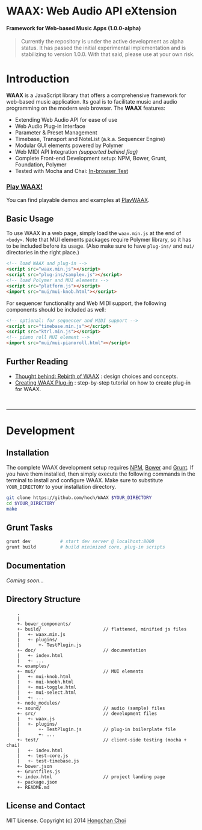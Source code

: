 # WAAX: Web Audio API eXtension

#### Framework for Web-based Music Apps (1.0.0-alpha)

> Currently the repository is under the active development as alpha status. It has passed the initial experimental implementation and is stabilizing to version 1.0.0. With that said, please use at your own risk.

<!-- travis build image -->



# Introduction
__WAAX__ is a JavaScript library that offers a comprehensive framework for web-based music application. Its goal is to facilitate music and audio programming on the modern web browser. The __WAAX__ features:

- Extending Web Audio API for ease of use
- Web Audio Plug-in Interface
- Parameter & Preset Management
- Timebase, Transport and NoteList (a.k.a. Sequencer Engine)
- Modular GUI elements powered by Polymer
- Web MIDI API Integration _(supported behind flag)_
- Complete Front-end Development setup: NPM, Bower, Grunt, Foundation, Polymer
- Tested with Mocha and Chai: [In-browser Test](http://hoch.github.io/WAAX/test/)


### [Play WAAX!](http://playwaax.appspot.com)

You can find playable demos and examples at [PlayWAAX](http://playwaax.appspot.com).


## Basic Usage

To use WAAX in a web page, simply load the `waax.min.js` at the end of `<body>`. Note that MUI elements packages require Polymer library, so it has to be included before its usage. (Also make sure to have `plug-ins/` and `mui/` directories in the right place.)

~~~html
<!-- load WAAX and plug-in -->
<script src="waax.min.js"></script>
<script src="plug-ins/samplex.js"></script>
<!-- load Polymer and MUI elements -->
<script src="platform.js"></script>
<import src="mui/mui-knob.html"></script>
~~~

For sequencer functionality and Web MIDI support, the following components should be included as well:

~~~html
<!-- optional: for sequencer and MIDI support -->
<script src="timebase.min.js"></script>
<script src="ktrl.min.js"></script>
<!-- piano roll MUI element -->
<import src="mui/mui-pianoroll.html"></script>
~~~


## Further Reading

- [Thought behind: Rebirth of WAAX](https://ccrma.stanford.edu/~hongchan/posts/thoughts-behind-rebirth-of-waax/) : design choices and concepts.
- [Creating WAAX Plug-in](https://ccrma.stanford.edu/~hongchan/posts/creating-waax-plugin/) : step-by-step tutorial on how to create plug-in for WAAX.

<br>

---

# Development

## Installation

The complete WAAX development setup requires [NPM](http://nodejs.org/), [Bower](http://bower.io/) and [Grunt](http://gruntjs.com/). If you have them installed, then simply execute the following commands in the terminal to install and configure WAAX. Make sure to substitute `YOUR_DIRECTORY` to your installation directory.

~~~bash
git clone https://github.com/hoch/WAAX $YOUR_DIRECTORY
cd $YOUR_DIRECTORY
make
~~~


## Grunt Tasks

~~~bash
grunt dev           # start dev server @ localhost:8000
grunt build         # build minimized core, plug-in scripts
~~~

## Documentation

_Coming soon..._

## Directory Structure

        .
        |
        +- bower_components/
        +- build/                       // flattened, minified js files
        |   +- waax.min.js
        |   +- plugins/
        |       +- TestPlugin.js
        +- doc/                         // documentation
        |   +- index.html
        |   +- ...       
        +- examples/
        +- mui/                         // MUI elements
        |   +- mui-knob.html
        |   +- mui-knobh.html
        |   +- mui-toggle.html
        |   +- mui-select.html
        |   +- ...
        +- node_modules/
        +- sound/                       // audio (sample) files
        +- src/                         // development files
        |   +- waax.js
        |   +- plugins/
        |       +- TestPlugin.js        // plug-in boilerplate file 
        |       +- ...
        +- test/                        // client-side testing (mocha + chai)
        |   +- index.html
        |   +- test-core.js
        |   +- test-timebase.js
        +- bower.json           
        +- Gruntfiles.js        
        +- index.html                   // project landing page
        +- package.json
        +- README.md


## License and Contact

MIT License. Copyright (c) 2014 [Hongchan Choi](https://ccrma.stanford.edu/~hongchan)